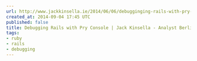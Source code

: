 ```yaml
---
url: http://www.jackkinsella.ie/2014/06/06/debugginging-rails-with-pry-console.html
created_at: 2014-09-04 17:45 UTC
published: false
title: Debugging Rails with Pry Console | Jack Kinsella - Analyst Berlin
tags:
- ruby
- rails
- debugging
---
```



